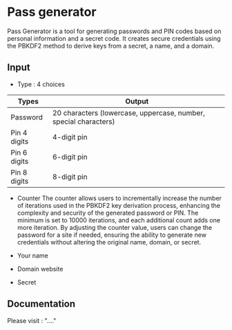# Pass generator

Pass Generator is a tool for generating passwords and PIN codes based on personal information and a secret code. It creates secure credentials using the PBKDF2 method to derive keys from a secret, a name, and a domain.

## Input

- Type : 4 choices

| Types        | Output                                                           |
| ------------ | ---------------------------------------------------------------- |
| Password     | 20 characters (lowercase, uppercase, number, special characters) |
| Pin 4 digits | 4-digit pin                                                      |
| Pin 6 digits | 6-digit pin                                                      |
| Pin 8 digits | 8-digit pin                                                      |

- Counter
  The counter allows users to incrementally increase the number of iterations used in the PBKDF2 key derivation process, enhancing the complexity and security of the generated password or PIN. The minimum is set to 10000 iterations, and each additional count adds one more iteration. By adjusting the counter value, users can change the password for a site if needed, ensuring the ability to generate new credentials without altering the original name, domain, or secret.

- Your name
- Domain website
- Secret

## Documentation

Please visit : "...."
